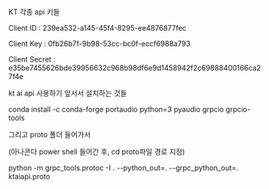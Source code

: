 KT 각종 api 키들

Client ID : 239ea532-a145-45f4-8295-ee4876877fec

Client Key : 0fb26b7f-9b98-53cc-bc0f-eccf6988a793

Client Secret : e35be7455626bde39956632c968b98df6e9d1458942f2c69888400166ca27f4e

kt ai api 사용하기 앞서서 설치하는 것들

conda install -c conda-forge portaudio python=3 pyaudio grpcio grpcio-tools

그리고 proto 폴더 들어가서

(아나콘다 power shell 들어간 후, cd proto파일 경로 지정)

python -m grpc_tools.protoc -I . --python_out=. --grpc_python_out=. ktaiapi.proto
